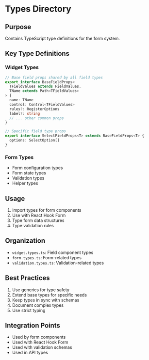 # Types Directory

## Purpose
Contains TypeScript type definitions for the form system.

## Key Type Definitions

### Widget Types
```typescript
// Base field props shared by all field types
export interface BaseFieldProps<
  TFieldValues extends FieldValues,
  TName extends Path<TFieldValues>
> {
  name: TName
  control: Control<TFieldValues>
  rules?: RegisterOptions
  label?: string
  // ... other common props
}

// Specific field type props
export interface SelectFieldProps<T> extends BaseFieldProps<T> {
  options: SelectOption[]
}
```

### Form Types
- Form configuration types
- Form state types
- Validation types
- Helper types

## Usage
1. Import types for form components
2. Use with React Hook Form
3. Type form data structures
4. Type validation rules

## Organization
- `widget.types.ts`: Field component types
- `form.types.ts`: Form-related types
- `validation.types.ts`: Validation-related types

## Best Practices
1. Use generics for type safety
2. Extend base types for specific needs
3. Keep types in sync with schemas
4. Document complex types
5. Use strict typing

## Integration Points
- Used by form components
- Used with React Hook Form
- Used with validation schemas
- Used in API types